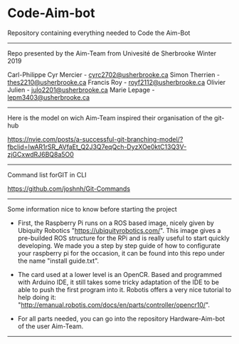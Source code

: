 # Code-Aim-bot
Repository containing everything needed to Code the Aim-Bot
****************************************************
Repo presented by the Aim-Team
from Univesité de Sherbrooke
Winter 2019

Carl-Philippe Cyr Mercier - cyrc2702@usherbrooke.ca
Simon Therrien - thes2210@usherbrooke.ca
Francis Roy - royf2112@usherbrooke.ca
Olivier Julien - julo2201@usherbrooke.ca
Marie Lepage - lepm3403@usherbrooke.ca

****************************************************
Here is the model on wich Aim-Team inspired their organisation of the git-hub

https://nvie.com/posts/a-successful-git-branching-model/?fbclid=IwAR1rSR_AVfaEt_Q2J3Q7eqQch-DyzXOe0ktC13Q3V-zjGCxwdRJ6BQ8a5O0

****************************************************
Command list forGIT in CLI

https://github.com/joshnh/Git-Commands

***************************************************
Some information nice to know before starting the project

 - First, the Raspberry Pi runs on a ROS based image, nicely given by Ubiquity Robotics "https://ubiquityrobotics.com/". This image gives a pre-builded ROS structure for the RPi and is really useful to start quickly developing. We made you a step by step guide of how to configurate your raspberry pi for the occasion, it can be found into this repo under the name "install guide.txt".

 - The card used at a lower level is an OpenCR. Based and programmed with Arduino IDE, it still takes some tricky adaptation of the IDE to be able to push the first program into it. Robotis offers a very nice tutorial to help doing it: "http://emanual.robotis.com/docs/en/parts/controller/opencr10/".

 - For all parts needed, you can go into the repository Hardware-Aim-bot of the user Aim-Team.
 
 ****************************************************
